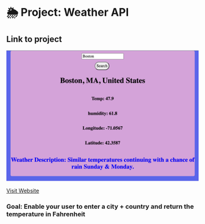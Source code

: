# 🌦 Project: Weather API



## Link to project 

<a href="weatherapii1.netlify.app" rel="nofollow"><img src="weatherApi.png" alt=""></a>

<a href="weatherapii1.netlify.app" rel="nofollow">Visit Website</a>




### Goal: Enable your user to enter a city + country and return the temperature in Fahrenheit

